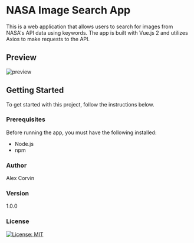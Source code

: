 # NASA Image Search App

This is a web application that allows users to search for images from NASA's API data using keywords. The app is built with Vue.js 2 and utilizes Axios to make requests to the API.

## Preview

![preview](preview-app.gif?raw=true)

## Getting Started

To get started with this project, follow the instructions below.

### Prerequisites

Before running the app, you must have the following installed:

- Node.js
- npm

### Author

Alex Corvin

### Version

1.0.0

### License

[![License: MIT](https://img.shields.io/badge/License-MIT-yellow.svg)](https://opensource.org/licenses/MIT)
